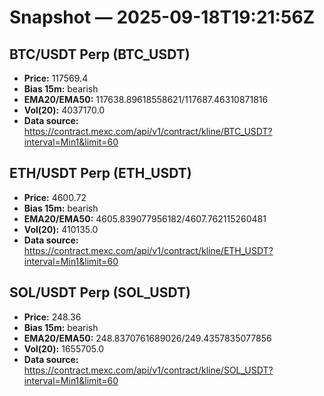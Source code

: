 # Snapshot — 2025-09-18T19:21:56Z

## BTC/USDT Perp (BTC_USDT)
- **Price:** 117569.4
- **Bias 15m:** bearish
- **EMA20/EMA50:** 117638.89618558621/117687.46310871816
- **Vol(20):** 4037170.0
- **Data source:** https://contract.mexc.com/api/v1/contract/kline/BTC_USDT?interval=Min1&limit=60

## ETH/USDT Perp (ETH_USDT)
- **Price:** 4600.72
- **Bias 15m:** bearish
- **EMA20/EMA50:** 4605.839077956182/4607.762115260481
- **Vol(20):** 410135.0
- **Data source:** https://contract.mexc.com/api/v1/contract/kline/ETH_USDT?interval=Min1&limit=60

## SOL/USDT Perp (SOL_USDT)
- **Price:** 248.36
- **Bias 15m:** bearish
- **EMA20/EMA50:** 248.8370761689026/249.4357835077856
- **Vol(20):** 1655705.0
- **Data source:** https://contract.mexc.com/api/v1/contract/kline/SOL_USDT?interval=Min1&limit=60
